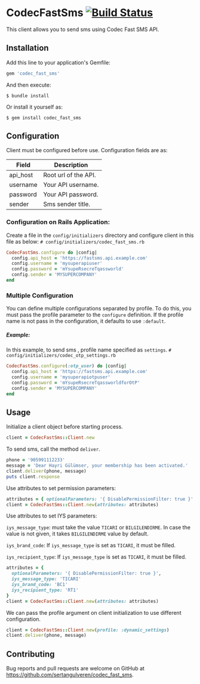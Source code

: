 # CodecFastSms [![Build Status](https://travis-ci.org/sertangulveren/codec_fast_sms.svg?branch=master)](https://travis-ci.org/sertangulveren/codec_fast_sms)

This client allows you to send sms using Codec Fast SMS API.

## Installation

Add this line to your application's Gemfile:

```ruby
gem 'codec_fast_sms'
```

And then execute:

    $ bundle install

Or install it yourself as:

    $ gem install codec_fast_sms

## Configuration

Client must be configured before use. Configuration fields are as:

| Field           | Description                                                                                             |
| --------------- | ------------------------------------------------------------------------------------------------------- |
| api_host        | Root url of the API.                                                                                    |
| username        | Your API username.                                                                                      |
| password        | Your API password.                                                                                      |
| sender          | Sms sender title.                                                                                       |

### Configuration on Rails Application:
Create a file in the `config/initializers` directory and configure client in this file as below:
`# config/initializers/codec_fast_sms.rb`
```ruby
CodecFastSms.configure do |config|
  config.api_host = 'https://fastsms.api.example.com'
  config.username = 'mysuperapiuser'
  config.password = 'mYsupeRsecreTqassworld'
  config.sender = 'MYSUPERCOMPANY'
end
```
### Multiple Configuration
You can define multiple configurations separated by profile. To do this, you must pass the profile parameter to the `configure` definition.
If the profile name is not pass in the configuration, it defaults to use `:default`.
##### Example:
In this example, to send sms , profile name specified as `settings`.
`# config/initializers/codec_otp_settings.rb`
```ruby
CodecFastSms.configure(:otp_user) do |config|
  config.api_host = 'https://fastsms.api.example.com'
  config.username = 'mysuperapiotpuser'
  config.password = 'mYsupeRsecreTqassworldforOtP'
  config.sender = 'MYSUPERCOMPANY'
end
```
## Usage
Initialize a client object before starting process.
```ruby
client = CodecFastSms::Client.new
```
To send sms, call the method `deliver`.
```ruby
phone = '905991112233'
message = 'Dear Hayri Gülümser, your membership has been activated.'
client.deliver(phone, message)
puts client.response
```

Use attributes to set permission parameters:
```ruby
attributes = { optionalParameters: '{ DisablePermissionFilter: true }' }
client = CodecFastSms::Client.new(attributes: attributes)
```

Use attributes to set IYS parameters:

`iys_message_type`: must take the value `TICARI` or `BILGILENDIRME`. In case the value is not given, it takes `BILGILENDIRME` value by default.

`iys_brand_code`: If `iys_message_type` is set as `TICARI`, it must be filled.

`iys_recipient_type`: If `iys_message_type` is set as `TICARI`, it must be filled.
```ruby
attributes = {
  optionalParameters: '{ DisablePermissionFilter: true }',
  iys_message_type: 'TICARI'
  iys_brand_code: 'BC1'
  iys_recipient_type: 'RT1'
}
client = CodecFastSms::Client.new(attributes: attributes)
```

We can pass the profile argument on client initialization to use different configuration.
```ruby
client = CodecFastSms::Client.new(profile: :dynamic_settings)
client.deliver(phone, message)
```

## Contributing

Bug reports and pull requests are welcome on GitHub at https://github.com/sertangulveren/codec_fast_sms.

